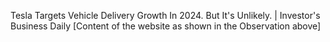 Tesla Targets Vehicle Delivery Growth In 2024. But It's Unlikely. | Investor's Business Daily
[Content of the website as shown in the Observation above]